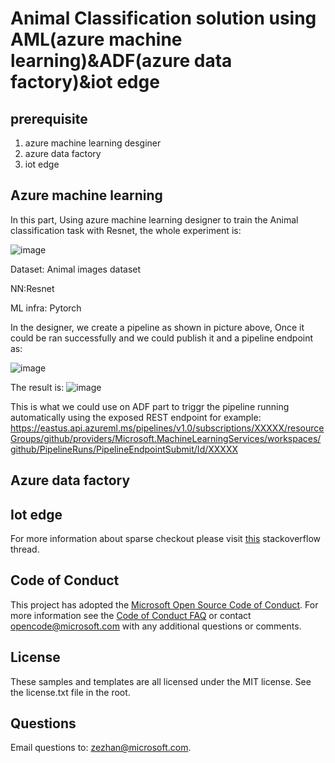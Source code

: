 # Animal Classification solution using AML(azure machine learning)&ADF(azure data factory)&iot edge 

## prerequisite 

1. azure machine learning desginer 
2. azure data factory
3. iot edge

## Azure machine learning 

In this part, Using azure machine learning designer to train the Animal classification task with Resnet, the whole experiment is:

![image](https://user-images.githubusercontent.com/36184365/143800557-25944bb8-e519-420c-bdc5-11e4b8a4e75c.png)

Dataset: Animal images dataset

NN:Resnet

ML infra: Pytorch

In the designer, we create a pipeline as shown in picture above, Once it could be ran successfully and we could publish it and a pipeline endpoint as:

![image](https://user-images.githubusercontent.com/36184365/143800984-a5b6d7ce-3887-4c8d-b86b-3a2521b4f78c.png)

The result is:
![image](https://user-images.githubusercontent.com/36184365/143801130-6b3bb828-e2fc-4122-9efb-7601cac94ee5.png)

This is what we could use on ADF part to triggr the pipeline running automatically using the exposed REST endpoint for example:
https://eastus.api.azureml.ms/pipelines/v1.0/subscriptions/XXXXX/resourceGroups/github/providers/Microsoft.MachineLearningServices/workspaces/github/PipelineRuns/PipelineEndpointSubmit/Id/XXXXX

## Azure data factory

## Iot edge


For more information about sparse checkout please visit [this](https://stackoverflow.com/questions/23289006/on-windows-git-error-sparse-checkout-leaves-no-entry-on-the-working-directory) stackoverflow thread.

## Code of Conduct
This project has adopted the [Microsoft Open Source Code of Conduct](https://opensource.microsoft.com/codeofconduct/). For more information see the [Code of Conduct FAQ](https://opensource.microsoft.com/codeofconduct/faq/) or contact [opencode@microsoft.com](mailto:opencode@microsoft.com) with any additional questions or comments.

## License
These samples and templates are all licensed under the MIT license. See the license.txt file in the root.

## Questions
Email questions to: zezhan@microsoft.com.
